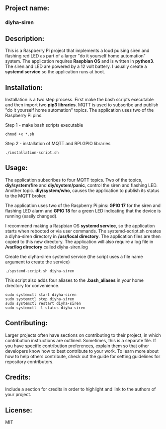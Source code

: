 ## Project name: 

### diyha-siren

## Description: 
This is a Raspberry Pi project that implements a loud pulsing siren and flashing red LED as part of a larger "do it yourself home automation" system.  The application requires **Raspbian OS** and is written in **python3**. The siren and LED are powered by a 12 volt battery. I usually create a **systemd service** so the application runs at boot.

## Installation: 
Installation is a two step process. First make the bash scripts executable and then import two **pip3 libraries**. MQTT is used to subscribe and publish "do it yourself home automation" topics. The application uses two of the Raspberry Pi pins.

Step 1 - make bash scripts executable
```
chmod +x *.sh
```

Step 2 - installation of MQTT and RPI.GPIO libraries
```chmod +x *.sh
./installation-script.sh
```

## Usage: 
The application subscribes to four MQTT topics. Two of the topics, **diy/system/fire** and **diy/system/panic**, control the siren and flashing LED. Another topic. **diy/system/who**, causes the application to publish its status to the MQTT broker. 

The application uses two of the Raspberry Pi pins: **GPIO 17** for the siren and flashing LED alarm and **GPIO 18** for a green LED indicating that the device is running (easily changed).

I recommend making a Raspbian OS **systemd service**, so the application starts when rebooted or via user commands. The systemd-script.sh creates a diyha-siren directory in **/usr/local directory**. The application files are then copied to this new directory. The application will also require a log file in **/var/log directory** called diyha-siren.log

Create the diyha-siren systemd service (the script uses a file name argument to create the service)
```
./systemd-script.sh diyha-siren
```

This script also adds four aliases to the **.bash_aliases** in your home directory for convenience.
```
sudo systemctl start diyha-siren
sudo systemctl stop diyha-siren
sudo systemctl restart diyha-siren
sudo systemctl -l status diyha-siren
```

## Contributing: 
Larger projects often have sections on contributing to their project, in which contribution instructions are outlined. Sometimes, this is a separate file. If you have specific contribution preferences, explain them so that other developers know how to best contribute to your work. To learn more about how to help others contribute, check out the guide for setting guidelines for repository contributors.

## Credits: 
Include a section for credits in order to highlight and link to the authors of your project.

## License: 
MIT
